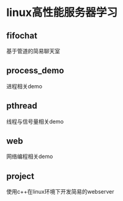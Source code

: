# linux高性能服务器学习

## fifochat
基于管道的简易聊天室

## process_demo
进程相关demo

## pthread
线程与信号量相关demo

## web
网络编程相关demo

## project
使用c++在linux环境下开发简易的webserver

